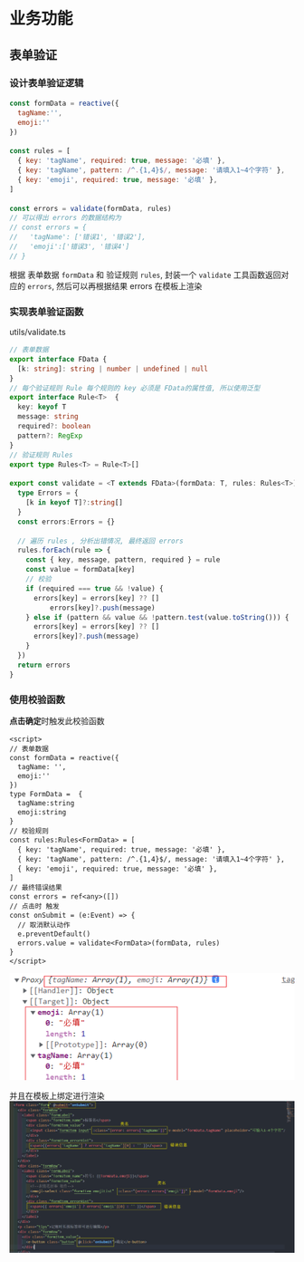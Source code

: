 # 业务功能
## 表单验证
### 设计表单验证逻辑
```js
const formData = reactive({
  tagName:'',
  emoji:''
}) 

const rules = [
  { key: 'tagName', required: true, message: '必填' },
  { key: 'tagName', pattern: /^.{1,4}$/, message: '请填入1~4个字符' },
  { key: 'emoji', required: true, message: '必填' },
]

const errors = validate(formData, rules)
// 可以得出 errors 的数据结构为
// const errors = {
//   'tagName': ['错误1', '错误2'],
//   'emoji':['错误3', '错误4']
// }
```
根据 表单数据 `formData` 和 验证规则 `rules`, 封装一个 `validate` 工具函数返回对应的 `errors`,
然后可以再根据结果 errors 在模板上渲染

### 实现表单验证函数
utils/validate.ts
```ts
// 表单数据
export interface FData {
  [k: string]: string | number | undefined | null
}
// 每个验证规则 Rule 每个规则的 key 必须是 FData的属性值, 所以使用泛型
export interface Rule<T>  {
  key: keyof T
  message: string
  required?: boolean
  pattern?: RegExp
} 
// 验证规则 Rules
export type Rules<T> = Rule<T>[]

export const validate = <T extends FData>(formData: T, rules: Rules<T>) => {
  type Errors = {
    [k in keyof T]?:string[]
  }
  const errors:Errors = {}

  // 遍历 rules , 分析出错情况, 最终返回 errors
  rules.forEach(rule => {
    const { key, message, pattern, required } = rule
    const value = formData[key]
    // 校验
    if (required === true && !value) {
      errors[key] = errors[key] ?? []
          errors[key]?.push(message)
    } else if (pattern && value && !pattern.test(value.toString())) {
      errors[key] = errors[key] ?? []
      errors[key]?.push(message)
    }
  })
  return errors
}
```
### 使用校验函数
**点击确定**时触发此校验函数
```vue
<script>
// 表单数据
const formData = reactive({
  tagName: '',
  emoji:''
})
type FormData =  {
  tagName:string
  emoji:string
}
// 校验规则
const rules:Rules<FormData> = [
  { key: 'tagName', required: true, message: '必填' },
  { key: 'tagName', pattern: /^.{1,4}$/, message: '请填入1~4个字符' },
  { key: 'emoji', required: true, message: '必填' },
]
// 最终错误结果
const errors = ref<any>([])
// 点击时 触发
const onSubmit = (e:Event) => {
  // 取消默认动作
  e.preventDefault()
  errors.value = validate<FormData>(formData, rules)
}
</script>
```

![图片](../.vuepress/public/images/errors1.png)

并且在模板上绑定进行渲染
![图片](../.vuepress/public/images/errors2.png)
